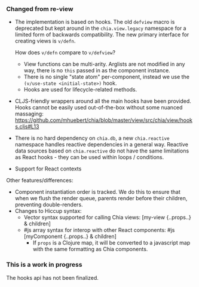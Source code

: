 

### Changed from re-view

- The implementation is based on hooks. The old `defview` macro is deprecated but kept around in the `chia.view.legacy` namespace for a limited form of backwards compatibility. The new primary interface for creating views is `v/defn`.
    
    How does `v/defn` compare to `v/defview`?

    - View functions can be multi-arity. Arglists are not modified in any way, there is no `this` passed in as the component instance.
    - There is no single "state atom" per-component, instead we use the `(v/use-state <initial-state>)` hook.
    - Hooks are used for lifecycle-related methods.
- CLJS-friendly wrappers around all the main hooks have been provided. Hooks cannot be easily used out-of-the-box without some nuanced massaging: https://github.com/mhuebert/chia/blob/master/view/src/chia/view/hooks.cljs#L13
- There is no hard dependency on `chia.db`, a new `chia.reactive` namespace handles reactive dependencies in a general way. Reactive data sources based on `chia.reactive` do not have the same limitations as React hooks - they can be used within loops / conditions.
- Support for React contexts


Other features/differences:

- Component instantiation order is tracked. We do this to ensure that when we flush the render queue, parents render before their children, preventing double-renders.
- Changes to Hiccup syntax:
  - Vector syntax supported for calling Chia views: [my-view {..props..} & children]
  - #js array syntax for interop with other React components: #js [myComponent {..props..} & children]
    - If `props` is a Clojure map, it will be converted to a javascript map with the same formatting as Chia components.

### This is a work in progress

The hooks api has not been finalized. 
